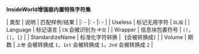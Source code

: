 **InsideWorld增强器内置特殊字符集**

| 类型 | 说明 | 匹配样例/结果 |
|: - |: - |: - |
| Useless | 标记无用字符 | `DL版` |
| Language | 标记语言 | `CN` 会被识别为 `中文` |
| Wrapper | 信息块包裹符号 | `()`，`[]`，`{}` |
| StandardizeName | 标准化字符转换 | `【`会被转换成`[` |
| Volume | 期数 | `上卷` 会被转换成 `1`，`1st` 会被转换成 `1`，`2nd` 会被转换成 `2` |